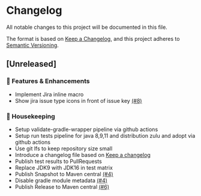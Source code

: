 # Changelog
All notable changes to this project will be documented in this file.

The format is based on [Keep a Changelog](https://keepachangelog.com/en/1.0.0/),
and this project adheres to [Semantic Versioning](https://semver.org/spec/v2.0.0.html).

## [Unreleased]

### :rocket: Features & Enhancements
- Implement Jira inline macro
- Show jira issue type icons in front of issue key [(#8)](https://githu.com/doctoolchain/asciidoctorj-jira-extension/issues/8)

### :broom: Housekeeping
- Setup validate-gradle-wrapper pipeline via github actions
- Setup run tests pipeline for java 8,9,11 and distribution zulu and adopt via github actions
- Use git lfs to keep repository size small
- Introduce a changelog file based on [Keep a changelog](https://keepachangelog.com/en/1.0.0/)
- Publish test results to PullRequests
- Replace JDK9 with JDK16 in test matrix
- Publish Snapshot to Maven central [(#4)](https://github.com/docToolchain/asciidoctorj-jira-extension/issues/4)
- Disable gradle module metadata [(#4)](https://github.com/docToolchain/asciidoctorj-jira-extension/issues/4)
- Publish Release to Maven central [(#6)](https://github.com/docToolchain/asciidoctorj-jira-extension/issues/6)
